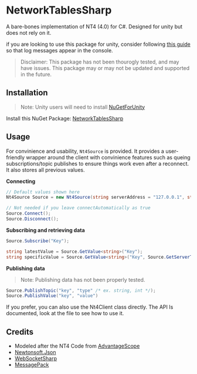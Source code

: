 # NetworkTablesSharp

A bare-bones implementation of NT4 (4.0) for C#. Designed for unity but does not rely on it.

if you are looking to use this package for unity, consider following [this guide](https://www.jacksondunstan.com/articles/2986) so that log messages appear in the console.

> Disclaimer: This package has not been thourogly tested, and may have issues. This package may or may not be updated and supported in the future.

## Installation

> Note: Unity users will need to install [NuGetForUnity](https://github.com/GlitchEnzo/NuGetForUnity)

Install this NuGet Package: [NetworkTablesSharp](https://www.nuget.org/packages/NetworkTablesSharp)

## Usage

For convinience and usability, `Nt4Source` is provided. It provides a user-friendly wrapper around the client with convinience features such as queing subscriptions/topic publishes to ensure things work even after a reconnect. It also stores all previous values.

**Connecting**

```cs
// Default values shown here
Nt4Source Source = new Nt4Source(string serverAddress = "127.0.0.1", string appName = "Nt4Unity", bool connectAutomatically = true, int port = 5810);

// Not needed if you leave connectAutomatically as true
Source.Connect();
Source.Disconnect();
```

**Subscribing and retrieving data**

```cs
Source.Subscribe("Key");

string latestValue = Source.GetValue<string>("Key");
string specificValue = Source.GetValue<string>("Key", Source.GetServerTimeUs());
```

**Publishing data**

> Note: Publishing data has not been properly tested.

```cs
Source.PublishTopic("key", "type" /* ex. string, int */);
Source.PublishValue("key", "value")
```

If you prefer, you can also use the Nt4Client class directly. The API Is documented, look at the file to see how to use it.

## Credits

- Modeled after the NT4 Code from [AdvantageScope](https://github.com/MechanicalAdvantage/AdvantageScope)
- [Newtonsoft.Json](https://www.nuget.org/packages/Newtonsoft.Json)
- [WebSocketSharp](https://www.nuget.org/packages/WebSocketSharp)
- [MessagePack](https://www.nuget.org/packages/MessagePack)
